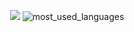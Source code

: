
<p align="center">
    <img src="https://github-readme-streak-stats.herokuapp.com/?user=nee1k&theme=dark&hide_border=true" />
    <img alt="most_used_languages" src="https://github-readme-stats.vercel.app/api/top-langs/?username=nee1k&layout=compact&theme=dark&langs_count=10" />
</p>
